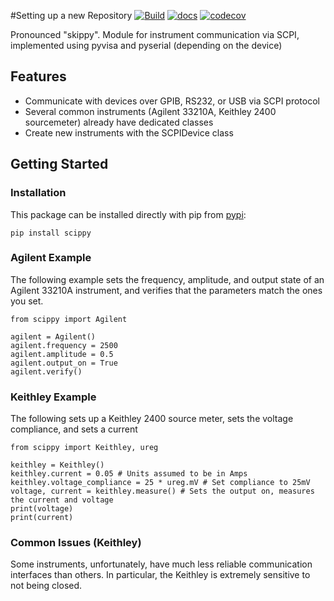 #Setting up a new Repository
[![Build](https://github.com/edmundsj/pyscpi/actions/workflows/python-package-conda.yml/badge.svg)](https://github.com/edmundsj/pyscpi/actions/workflows/python-package-conda.yml) [![docs](https://github.com/edmundsj/pyscpi/actions/workflows/build-docs.yml/badge.svg)](https://github.com/edmundsj/pyscpi/actions/workflows/build-docs.yml) [![codecov](https://codecov.io/gh/edmundsj/pyscpi/branch/main/graph/badge.svg?token=VossgkNDyW)](https://codecov.io/gh/edmundsj/pyscpi)

Pronounced "skippy". Module for instrument communication via SCPI, implemented using pyvisa and pyserial (depending on the device)

## Features
- Communicate with devices over GPIB, RS232, or USB via SCPI protocol
- Several common instruments (Agilent 33210A, Keithley 2400 sourcemeter) already have dedicated classes
- Create new instruments with the SCPIDevice class

## Getting Started

### Installation

This package can be installed directly with pip from [pypi](https://pypi.org/project/scippy/): 
```
pip install scippy
```

### Agilent Example
The following example sets the frequency, amplitude, and output state of an Agilent 33210A instrument, and verifies that the parameters match the ones you set.

```
from scippy import Agilent

agilent = Agilent()
agilent.frequency = 2500
agilent.amplitude = 0.5
agilent.output_on = True
agilent.verify()
```

### Keithley Example
The following sets up a Keithley 2400 source meter, sets the voltage compliance, and sets a current

```
from scippy import Keithley, ureg

keithley = Keithley()
keithley.current = 0.05 # Units assumed to be in Amps
keithley.voltage_compliance = 25 * ureg.mV # Set compliance to 25mV
voltage, current = keithley.measure() # Sets the output on, measures the current and voltage
print(voltage)
print(current)

```

### Common Issues (Keithley)
Some instruments, unfortunately, have much less reliable communication interfaces than others. In particular, the Keithley is extremely sensitive to not being closed.
